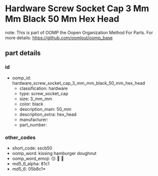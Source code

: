 # Hardware Screw Socket Cap 3 Mm Mm Black 50 Mm Hex Head  

note: This is part of OOMP the Oopen Organization Method For Parts. For more details: https://github.com/oomlout/oomp_base

##  part details





### id
* oomp_id: hardware_screw_socket_cap_3_mm_mm_black_50_mm_hex_head
  * classification: hardware
  * type: screw_socket_cap
  * size: 3_mm_mm
  * color: black
  * description_main: 50_mm
  * description_extra: hex_head
  * manufacturer: 
  * part_number: 

### other_codes
* short_code: sscb50
* oomp_word: kissing hamburger doughnut
* oomp_word_emoji: :kissing: :hamburger: :doughnut:
* md5_6_alpha: 81c1
* md5_6: 05b8c1* 